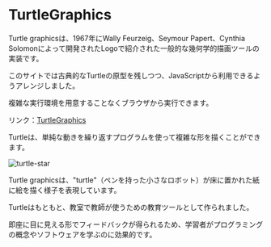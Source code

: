 # TurtleGraphics  

Turtle graphicsは、1967年にWally Feurzeig、Seymour Papert、Cynthia Solomonによって開発されたLogoで紹介された一般的な幾何学的描画ツールの実装です。  

このサイトでは古典的なTurtleの原型を残しつつ、JavaScriptから利用できるようアレンジしました。  

複雑な実行環境を用意することなくブラウザから実行できます。  

リンク：[TurtleGraphics](https://ryofuji2005.github.io/TurtleGraphics/)  

Turtleは、単純な動きを繰り返すプログラムを使って複雑な形を描くことができます。  

![turtle-star](https://ryofuji2005.github.io/TurtleGraphics/Documents/turtle-star.png)

Turtle graphicsは、"turtle"（ペンを持った小さなロボット）が床に置かれた紙に絵を描く様子を表現しています。  

Turtleはもともと、教室で教師が使うための教育ツールとして作られました。  

即座に目に見える形でフィードバックが得られるため、学習者がプログラミングの概念やソフトウェアを学ぶのに効果的です。  
